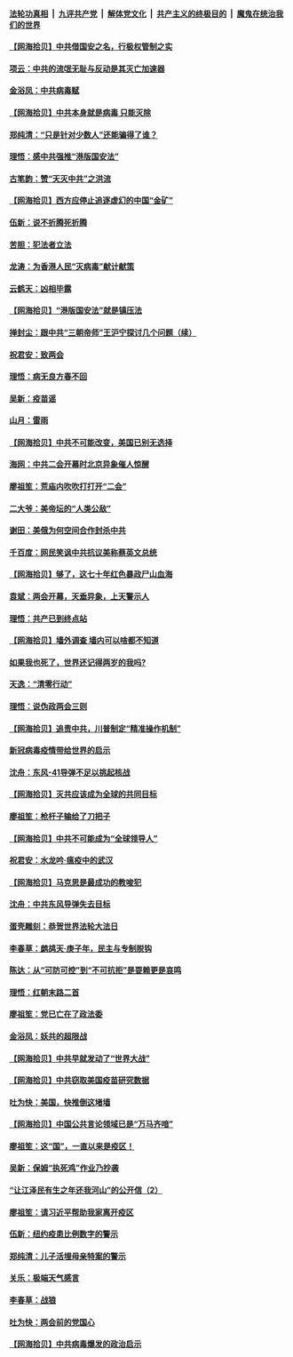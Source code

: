 ####  [法轮功真相](../../../../basic/blob/master/README.md?t=05272201) &nbsp;|&nbsp; [九评共产党](../../../../9ping.md/blob/master/README.md?t=05272201) &nbsp;|&nbsp; [解体党文化](../../../../jtdwh.md/blob/master/README.md?t=05272201)  &nbsp;|&nbsp; [共产主义的终极目的](../../../../gczydzjmd.md/blob/master/README.md?t=05272201) &nbsp;|&nbsp; [魔鬼在统治我们的世界](../../../../mgztzwmdsj.md/blob/master/README.md?t=05272201) 

#### [【网海拾贝】中共借国安之名，行极权管制之实](../pages/nsc993/n12139600.md?t=05272201) 

#### [项云：中共的流氓无耻与反动是其灭亡加速器](../pages/nsc993/n12139284.md?t=05272201) 

#### [金浴凤：中共病毒赋](../pages/nsc993/n12139268.md?t=05272201) 

#### [【网海拾贝】中共本身就是病毒 只能灭除](../pages/nsc993/n12136391.md?t=05272201) 

#### [郑纯清：“只是针对少数人”还能骗得了谁？](../pages/nsc993/n12136331.md?t=05272201) 

#### [理悟：感中共强推“港版国安法”](../pages/nsc993/n12136307.md?t=05272201) 

#### [古笔韵：赞“天灭中共”之洪流](../pages/nsc993/n12134062.md?t=05272201) 

#### [【网海拾贝】西方应停止追逐虚幻的中国“金矿”](../pages/nsc993/n12134043.md?t=05272201) 

#### [伍新：说不折腾死折腾](../pages/nsc993/n12133833.md?t=05272201) 

#### [苦胆：犯法者立法](../pages/nsc993/n12133821.md?t=05272201) 

#### [龙涛：为香港人民“灭病毒”献计献策](../pages/nsc993/n12133809.md?t=05272201) 

#### [云鹤天：凶相毕露](../pages/nsc993/n12133806.md?t=05272201) 

#### [【网海拾贝】“港版国安法”就是镇压法](../pages/nsc993/n12132243.md?t=05272201) 

#### [掸封尘：跟中共“三朝帝师”王沪宁探讨几个问题（续）](../pages/nsc993/n12132104.md?t=05272201) 

#### [祝君安：致两会](../pages/nsc993/n12132089.md?t=05272201) 

#### [理悟：病无良方春不回](../pages/nsc993/n12132054.md?t=05272201) 

#### [吴新：疫苗谣](../pages/nsc993/n12132020.md?t=05272201) 

#### [山月：雷雨](../pages/nsc993/n12132012.md?t=05272201) 

#### [【网海拾贝】中共不可能改变，美国已别无选择](../pages/nsc993/n12131124.md?t=05272201) 

#### [海网：中共二会开幕时北京异象催人惊醒](../pages/nsc993/n12131111.md?t=05272201) 

#### [廖祖笙：荒庙内吹吹打打开“二会”](../pages/nsc993/n12131025.md?t=05272201) 

#### [二大爷：美帝坛的“人类公敌”](../pages/nsc993/n12130961.md?t=05272201) 

#### [谢田：美俄为何空间合作封杀中共](../pages/nsc993/n12130160.md?t=05272201) 

#### [千百度：网民笑讽中共抗议美称蔡英文总统](../pages/nsc993/n12128155.md?t=05272201) 

#### [【网海拾贝】够了，这七十年红色暴政尸山血海](../pages/nsc993/n12128114.md?t=05272201) 

#### [袁斌：两会开幕，天垂异象，上天警示人](../pages/nsc993/n12128054.md?t=05272201) 

#### [理悟：共产已到终点站](../pages/nsc993/n12127167.md?t=05272201) 

#### [【网海拾贝】墙外调查 墙内可以啥都不知道](../pages/nsc993/n12125153.md?t=05272201) 

#### [如果我也死了，世界还记得两岁的我吗?](../pages/nsc993/n12123987.md?t=05272201) 

#### [天逸：“清零行动”](../pages/nsc993/n12123444.md?t=05272201) 

#### [理悟：说伪政两会三则](../pages/nsc993/n12123306.md?t=05272201) 

#### [【网海拾贝】追责中共，川普制定“精准操作机制”](../pages/nsc993/n12122811.md?t=05272201) 

#### [新冠病毒疫情带给世界的启示](../pages/nsc993/n12120303.md?t=05272201) 

#### [沈舟：东风-41导弹不足以挑起核战](../pages/nsc993/n12120182.md?t=05272201) 

#### [【网海拾贝】灭共应该成为全球的共同目标](../pages/nsc993/n12119615.md?t=05272201) 

#### [廖祖笙：枪杆子输给了刀把子](../pages/nsc993/n12117067.md?t=05272201) 

#### [【网海拾贝】中共不可能成为“全球领导人”](../pages/nsc993/n12117034.md?t=05272201) 

#### [祝君安：水龙吟·瘟疫中的武汉](../pages/nsc993/n12116767.md?t=05272201) 

#### [【网海拾贝】马克思是最成功的教唆犯](../pages/nsc993/n12115907.md?t=05272201) 

#### [沈舟：中共东风导弹失去目标](../pages/nsc993/n12115779.md?t=05272201) 

#### [蛋壳雕刻：恭贺世界法轮大法日](../pages/nsc993/n12115661.md?t=05272201) 

#### [李春草：鹧鸪天·庚子年，民主与专制脱钩](../pages/nsc993/n12115476.md?t=05272201) 

#### [陈达：从“可防可控”到“不可抗拒”是耍赖更是哀鸣](../pages/nsc993/n12115297.md?t=05272201) 

#### [理悟：红朝末路二首](../pages/nsc993/n12115161.md?t=05272201) 

#### [廖祖笙：党已亡在了政法委](../pages/nsc993/n12113771.md?t=05272201) 

#### [金浴凤：妖共的超限战](../pages/nsc993/n12113504.md?t=05272201) 

#### [【网海拾贝】中共早就发动了“世界大战”](../pages/nsc993/n12113343.md?t=05272201) 

#### [【网海拾贝】中共窃取美国疫苗研究数据](../pages/nsc993/n12110710.md?t=05272201) 

#### [吐为快：美国，快推倒这堵墙](../pages/nsc993/n12110410.md?t=05272201) 

#### [【网海拾贝】中国公共言论领域已是“万马齐喑”](../pages/nsc993/n12107477.md?t=05272201) 

#### [廖祖笙：这“国”，一直以来是疫区！](../pages/nsc993/n12107168.md?t=05272201) 

#### [吴新：保姆“执死鸡”作业乃抄袭](../pages/nsc993/n12107077.md?t=05272201) 

#### [“让江泽民有生之年还我河山”的公开信（2）](../pages/nsc993/n12106225.md?t=05272201) 

#### [廖祖笙：请习近平帮助我家离开疫区](../pages/nsc993/n12104927.md?t=05272201) 

#### [伍新：纽约疫患比例数字的警示](../pages/nsc993/n12104879.md?t=05272201) 

#### [郑纯清：儿子活埋母亲特案的警示](../pages/nsc993/n12104851.md?t=05272201) 

#### [关乐：极端天气感言](../pages/nsc993/n12104828.md?t=05272201) 

#### [李春草：战狼](../pages/nsc993/n12104810.md?t=05272201) 

#### [吐为快：两会前的党国心](../pages/nsc993/n12104795.md?t=05272201) 

#### [【网海拾贝】中共病毒爆发的政治启示](../pages/nsc993/n12104161.md?t=05272201) 

